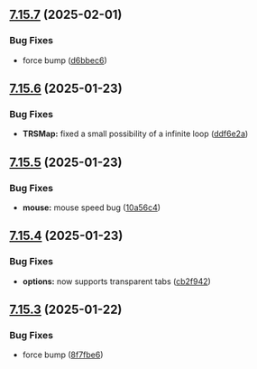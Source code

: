 ## [7.15.7](https://github.com/Torwent/SRL-T/compare/v7.15.6...v7.15.7) (2025-02-01)


### Bug Fixes

* force bump ([d6bbec6](https://github.com/Torwent/SRL-T/commit/d6bbec6ee63e6bfb185f056987896a0d3cf58992))



## [7.15.6](https://github.com/Torwent/SRL-T/compare/v7.15.5...v7.15.6) (2025-01-23)


### Bug Fixes

* **TRSMap:** fixed a small possibility of a infinite loop ([ddf6e2a](https://github.com/Torwent/SRL-T/commit/ddf6e2a096ed4004285e7938a57960d6ab7f69de))



## [7.15.5](https://github.com/Torwent/SRL-T/compare/v7.15.4...v7.15.5) (2025-01-23)


### Bug Fixes

* **mouse:** mouse speed bug ([10a56c4](https://github.com/Torwent/SRL-T/commit/10a56c41467ea8370d81e392436edd536da192af))



## [7.15.4](https://github.com/Torwent/SRL-T/compare/v7.15.3...v7.15.4) (2025-01-23)


### Bug Fixes

* **options:** now supports transparent tabs ([cb2f942](https://github.com/Torwent/SRL-T/commit/cb2f9428fb872bb238939cede8f3e863175c834a))



## [7.15.3](https://github.com/Torwent/SRL-T/compare/v7.15.2...v7.15.3) (2025-01-22)


### Bug Fixes

* force bump ([8f7fbe6](https://github.com/Torwent/SRL-T/commit/8f7fbe608934415528245ca877505dd96b5e46b6))



